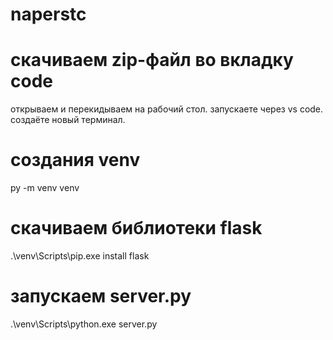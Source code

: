 # naperstc

# скачиваем zip-файл во вкладку code

открываем и перекидываем на рабочий стол. 
запускаете через vs code. создаёте новый терминал.

# создания venv
py -m venv venv

# скачиваем библиотеки flask
.\venv\Scripts\pip.exe install flask

# запускаем server.py
.\venv\Scripts\python.exe server.py
